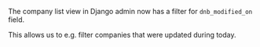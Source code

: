 The company list view in Django admin now has a filter for `dnb_modified_on` field.

This allows us to e.g. filter companies that were updated during today.
